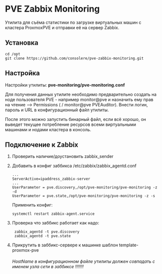 # PVE Zabbix Monitoring

Утилита для съёма статистики по загрузке виртуальных машин с кластера ProxmoxPVE и отправки её на сервер Zabbix.

## Установка
    cd /opt
    git clone https://github.com/consolere/pve-zabbix-monitoring.git

## Настройка

Настройки утилиты: **pve-monitoring/pve-monitoring.conf**

Для получения данных утилите необходимо предварительно создать на ноде пользователя PVE - например monitor@pve и назначить ему прав на чтение --> Permissions ( / monitor@pve  PVEAuditor). Внести логин, пароль и URL в конфигурационный файл утилиты.

После этого можно запустить бинарный файл, если всё хорошо, он выведет текущее потребление ресурсов всеми виртуальными машинами и нодами кластера в консоль.

   
## Подключение к Zabbix

1. Проверить наличие/доустановить zabbix_sender
   
2. Добавить в конфиг заббикса /etc/zabbix/zabbix_agentd.conf
   
    ```
    ...
    ServerActive=ipaddress_zabbix-server
    ...
    UserParameter = pve.discovery,/opt/pve-monitoring/pve-monitoring -z -d
    UserParameter = pve.state,/opt/pve-monitoring/pve-monitoring -z -s
    ```
    
    Применить конфиг:
    
    ```
    systemctl restart zabbix-agent.service
    ```
    
    

3. Проверка что заббикс работает как надо:
   
        zabbix_agentd -t pve.discovery
        zabbix_agentd -t pve.state
    
4. Прикрутить в заббикс-сервере к машинке шаблон template-proxmox-pve
   
   ###### HostName в конфигурационном файле утилиты должен совпадать с именем узла сети в заббиксе !!!!!!!
